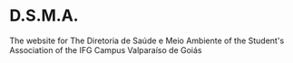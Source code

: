 # D.S.M.A.
The website for The Diretoria de Saúde e Meio Ambiente of the Student's Association of the IFG Campus Valparaíso de Goiás
